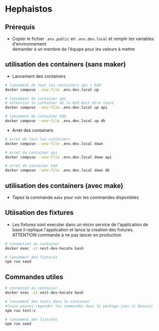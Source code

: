 # Hephaistos

## Prérequis

-   Copier le fichier `.env.public` en `.env.dev.local` et remplir les variables d'environnement  
    demander à un membre de l'équipe pour les valeurs à mettre

## utilisation des containers (sans maker)

-   Lancement des containers

```bash
# lancement de tout les containers api + bdd
docker compose --env-file .env.dev.local up

# lancement du container api
# attention le container de la bdd doit être lancé
docker compose --env-file .env.dev.local up api

# lancement du container bdd
docker compose --env-file .env.dev.local up db
```

-   Arret des containers

```bash
# arret de tout les containers
docker compose --env-file .env.dev.local down

# arret du container api
docker compose --env-file .env.dev.local down api

# arret du container bdd
docker compose --env-file .env.dev.local down db
```

## utilisation des containers (avec make)

-   Tapez la commande `make` pour voir les commandes disponibles

## Utiisation des fixtures

-   Les fixtures sont executer dans un micro service de l'application de base
    il replique l'application et lance la creation des fixtures. ATTENTION commande à ne pas lancer en production

```bash
# connection au container
docker exec -it nest-dev-hecate bash

# lancement des fixtures
npm run seed
```

## Commandes utiles

```bash
# connexion au container
docker exec -it nest-dev-hecate bash

# lancement des tests dans le container
#(vous pouvez regarder les commandes dans le package.json si besoin)
npm run test:v

# lancement des fixtures
npm run seed
```
